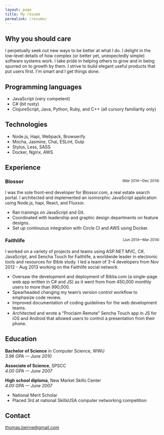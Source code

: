 ```yaml
---
layout: page
title: My résumé
permalink: /resume/
---
```


<style>
  .job-time {
    float: right;
    font-size: 0.7em;
    font-weight: 400;
    line-height: 1.5;
  }
</style>

## Why you should care

I perpetually seek out new ways to be better at what I do. I delight in the
low-level details of how complex (or better yet, unexpectedly simple) software
systems work. I take pride in helping others to grow and in being spurred on to
growth by them. I strive to build elegant useful products that put users first.
I'm smart and I get things done.

<div class="float-left-half">
  <h2> Programming languages </h2>
  <ul>
    <li> JavaScript (very competent) </li>
    <li>C# (bit rusty)</li>
    <li>ClojureScript, Java, Python, Ruby, and C++ (all cursory familiarity only)</li>
  </ul>
</div>
<div class="float-right-half">
  <h2>Technologies</h2>
  <ul>
    <li>Node.js, Hapi, Webpack, Browserify</li>
    <li>Mocha, Jasmine, Chai, ESLint, Gulp</li>
    <li>Stylus, Less, SASS</li>
    <li>Docker, Nginx, AWS</li>
  </ul>
</div>

<h2 style="clear:both">Experience</h2>

<h3>Blossor <div class="job-time">(Mar 2014—Dec 2014)</div></h3>

I was the sole front-end developer for Blossor.com, a real estate search portal.
I architected and implemented an isomorphic JavaScript application using
Node.js, hapi, React, and Fluxxor.

* Ran trainings on JavaScript and Git.
* Coordinated with leadership and graphic design departments on feature designs.
* Set up continuous integration with Circle CI and AWS using Docker.

<h3>Faithlife <div class="job-time">(Jun 2014—Mar 2014)</div></h3>

I worked on a variety of projects and teams using ASP.NET MVC, C#, JavaScript,
and Sencha Touch for Faithlife, a worldwide leader in electronic tools and
resources for Bible study. I led a team of 3-4 developers from Nov 2012 - Aug
2013 working on the Faithlife social network.

* Oversaw the development and deployment of Biblia.com (a single-page web app
    written in C# and JS) as it went from from
    450,000 monthly users to more than 990,000.
* Spearheaded changing my team’s version control workflow to emphasize code review.
* Improved documentation of coding guidelines for the web development teams.
* Architected and wrote a “Proclaim Remote” Sencha Touch app in JS for iOS and
    Android that allowed users to control a presentation from their phone.

## Education

**Bachelor of Science** in Computer Science, WWU  
*3.96 GPA — June 2010*

**Associate of Science**, SPSCC  
*4.00 GPA — June 2007*

**High school diploma**, New Market Skills Center  
*4.00 GPA — June 2007*

* National Merit Scholar
* Placed 3rd at national SkillsUSA computer networking competition

## Contact

[thomas.beirne@gmail.com](mailto:thomas.beirne@gmail.com)
